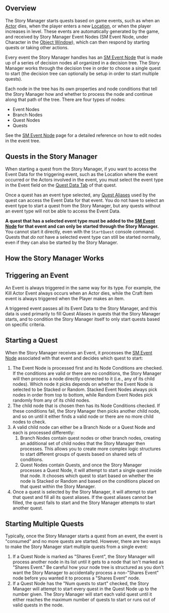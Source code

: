 ## Overview

The Story Manager starts quests based on game events, such as when an [Actor](https://ck.uesp.net/wiki/Actor "Actor") dies, when the player enters a new [Location](https://ck.uesp.net/wiki/Location "Location"), or when the player increases in level. These events are automatically generated by the game, and received by Story Manager Event Nodes (SM Event Node, under Character in the [Object Window](https://ck.uesp.net/wiki/Object_Window "Object Window")), which can then respond by starting quests or taking other actions.

Every event the Story Manager handles has an [SM Event Node](https://ck.uesp.net/wiki/SM_Event_Node "SM Event Node") that is made up of a series of decision nodes all organized in a decision tree. The Story Manager works through the decision tree in order to choose a single quest to start (the decision tree can optionally be setup in order to start multiple quests).

Each node in the tree has its own properties and node conditions that tell the Story Manager how and whether to process the node and continue along that path of the tree. There are four types of nodes:

-   Event Nodes
-   Branch Nodes
-   Quest Nodes
-   Quests

See the [SM Event Node](https://ck.uesp.net/wiki/SM_Event_Node "SM Event Node") page for a detailed reference on how to edit nodes in the event tree.

## Quests in the Story Manager

When starting a quest from the Story Manager, if you want to access the Event Data for the triggering event, such as the Location where the event occurred or the Actors involved in the event, you must select the event type in the Event field on the [Quest Data Tab](https://ck.uesp.net/wiki/Quest_Data_Tab "Quest Data Tab") of that quest.

Once a quest has an event type selected, any [Quest Aliases](https://ck.uesp.net/wiki/Quest_Aliases "Quest Aliases") used by the quest can access the Event Data for that event. You do not have to select an event type to start a quest from the Story Manager, but any quests without an event type will not be able to access the Event Data.

**A quest that has a selected event type must be added to the [SM Event Node](https://ck.uesp.net/wiki/SM_Event_Node "SM Event Node") for that event and can only be started through the Story Manager.** You cannot start it directly, even with the `StartQuest` console command. Quests that _do not_ have a selected event type can still be started normally, even if they can also be started by the Story Manager.

## How the Story Manager Works

## Triggering an Event

An Event is always triggered in the same way for its type. For example, the Kill Actor Event always occurs when an Actor dies, while the Craft Item event is always triggered when the Player makes an item.

A triggered event passes all its Event Data to the Story Manager, and this data is used primarily to fill Quest Aliases in quests that the Story Manager starts, and to condition the Story Manager itself to only start quests based on specific criteria.

## Starting a Quest

When the Story Manager receives an Event, it processes the [SM Event Node](https://ck.uesp.net/wiki/SM_Event_Node "SM Event Node") associated with that event and decides which quest to start:

1.  The Event Node is processed first and its Node Conditions are checked. If the conditions are valid or there are no conditions, the Story Manager will then process a node directly connected to it (i.e., any of its child nodes). Which node it picks depends on whether the Event Node is selected to be Stacked or Random. Stacked Event Nodes always pick nodes in order from top to bottom, while Random Event Nodes pick randomly from any of its child nodes.
2.  The child node that is chosen then has its Node Conditions checked. If these conditions fail, the Story Manager then picks another child node, and so on until it either finds a valid node or there are no more child nodes to check.
3.  A valid child node can either be a Branch Node or a Quest Node and each is processed differently:
    1.  Branch Nodes contain quest nodes or other branch nodes, creating an additional set of child nodes that the Story Manager then processes. This allows you to create more complex logic structures to start different groups of quests based on shared sets of conditions.
    2.  Quest Nodes contain Quests, and once the Story Manager processes a Quest Node, it will attempt to start a single quest inside that node. It chooses which quest to start based on whether the node is Stacked or Random and based on the conditions placed on that quest within the Story Manager.
4.  Once a quest is selected by the Story Manager, it will attempt to start that quest and fill all its quest aliases. If the quest aliases cannot be filled, the quest fails to start and the Story Manager attempts to start another quest.

## Starting Multiple Quests

Typically, once the Story Manager starts a quest from an event, the event is "consumed" and no more quests are started. However, there are two ways to make the Story Manager start multiple quests from a single event:

1.  If a Quest Node is marked as "Shares Event", the Story Manager will process another node in its list until it gets to a node that isn't marked as "Shares Event." Be careful how your node tree is structured as you don't want the Story Manager to accidentally process a non-"Shares Event" node before you wanted it to process a "Shares Event" node.
2.  If a Quest Node has the "Num quests to start" checked, the Story Manager will attempt to start every quest in the Quest Node up to the number given. The Story Manager will start each valid quest until it either reaches the maximum number of quests to start or runs out of valid quests in the node.